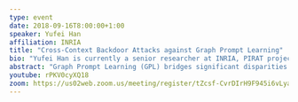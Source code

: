 ```yaml
---
type: event
date: 2018-09-16T8:00:00+1:00
speaker: Yufei Han
affiliation: INRIA
title: "Cross-Context Backdoor Attacks against Graph Prompt Learning"
bio: "Yufei Han is currently a senior researcher at INRIA, PIRAT project team. He is focusing on two topics: 1) adversarial attack and defense of AI techniques and 2) AI-boosted cyber security applications, such as AI-based malware classification. Yufei has over 30 peer-reviewed research publications on top venues and journals of AI and security research, such as ICML, ICLR, AAAI, KDD, ACM CCS, IEEE SP Oakland, Usenix Security and IEEE TDSC. Besides, Yufei also has 15 US patents granted. "
abstract: "Graph Prompt Learning (GPL) bridges significant disparities between pretraining and downstream applications to alleviate the knowledge transfer bottleneck in real-world graph learning. While GPL offers superior effectiveness in graph knowledge transfer and computational efficiency, the security risks posed by backdoor poisoning effects embedded in pretrained models remain largely unexplored. Our study provides a comprehensive analysis of GPL's vulnerability to backdoor attacks. We introduce CrossBA, the first cross-context backdoor attack against GPL, which manipulates only the pretraining phase without requiring knowledge of downstream applications. Our investigation reveals both theoretically and empirically that tuning trigger graphs, combined with prompt transformations, can seamlessly transfer the backdoor threat from pretrained encoders to downstream applications. Through extensive experiments involving 3 representative GPL methods across 5 distinct cross-context scenarios and 5 benchmark datasets of node and graph classification tasks, we demonstrate that CrossBA consistently achieves high attack success rates while preserving the functionality of downstream applications over clean input. We also explore potential countermeasures against CrossBA and conclude that current defenses are insufficient to mitigate CrossBA. Our study highlights the persistent backdoor threats to GPL systems, raising trustworthiness concerns in the practices of GPL techniques."
youtube: rPKV0cyXQ18
zoom: https://us02web.zoom.us/meeting/register/tZcsf-CvrDIrH9F945i6vLyaW_VXPdyJ87EH
---
```

